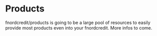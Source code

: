 # Products

fnordcredit/products is going to be a large pool of resources to easily provide most products even into your fnordcredit. More infos to come.

